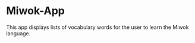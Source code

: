 # Miwok-App
This app displays lists of vocabulary words for the user to learn the Miwok language.
 
